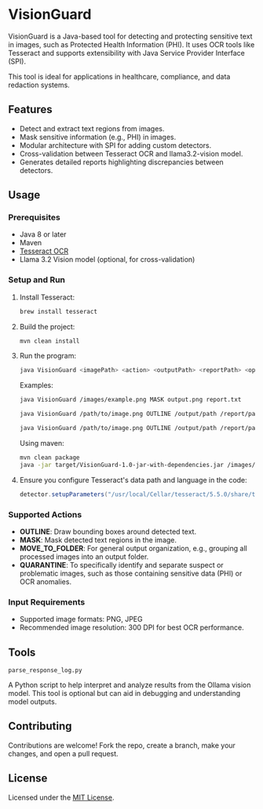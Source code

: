 <!-- cp /usr/local/lib/libtesseract.dylib /Library/Java/JavaVirtualMachines/jdk-21.jdk/Contents/Home/lib/ -->
# VisionGuard

VisionGuard is a Java-based tool for detecting and protecting sensitive text in images, such as Protected Health Information (PHI). It uses OCR tools like Tesseract and supports extensibility with Java Service Provider Interface (SPI). 

This tool is ideal for applications in healthcare, compliance, and data redaction systems.

## Features

- Detect and extract text regions from images.
- Mask sensitive information (e.g., PHI) in images.
- Modular architecture with SPI for adding custom detectors.
- Cross-validation between Tesseract OCR and llama3.2-vision model.
- Generates detailed reports highlighting discrepancies between detectors.

## Usage

### Prerequisites
- Java 8 or later
- Maven
- [Tesseract OCR](https://github.com/tesseract-ocr/tessdata)
- Llama 3.2 Vision model (optional, for cross-validation)

### Setup and Run

1. Install Tesseract:

   ```sh
   brew install tesseract
   ```

2. Build the project:

   ```sh
   mvn clean install
   ```

3. Run the program:

   ```sh
   java VisionGuard <imagePath> <action> <outputPath> <reportPath> <options>
   ```

   Examples:

   ```sh
   java VisionGuard /images/example.png MASK output.png report.txt
   
   java VisionGuard /path/to/image.png OUTLINE /output/path /report/path --minWidth=15 --minHeight=15 --maxWidth=400 --maxHeight=400
   
   java VisionGuard /path/to/image.png OUTLINE /output/path /report/path --minWidth=20 --minHeight=20 --maxWidth=300 --maxHeight=300 --quarantinePath=/custom/quarantine --moveToFolderPath=/custom/move
   ```

   Using maven:

   ```sh
   mvn clean package
   java -jar target/VisionGuard-1.0-jar-with-dependencies.jar /images/example.png OUTLINE output.png report.txt
   ```

5. Ensure you configure Tesseract's data path and language in the code:

   ```java
   detector.setupParameters("/usr/local/Cellar/tesseract/5.5.0/share/tessdata", "eng");
   ```

### Supported Actions
- **OUTLINE**: Draw bounding boxes around detected text.
- **MASK**: Mask detected text regions in the image.
- **MOVE\_TO\_FOLDER**: For general output organization, e.g., grouping all processed images into an output folder.
- **QUARANTINE**: To specifically identify and separate suspect or problematic images, such as those containing sensitive data (PHI) or OCR anomalies.

### Input Requirements
- Supported image formats: PNG, JPEG
- Recommended image resolution: 300 DPI for best OCR performance.

## Tools

`parse_response_log.py`

A Python script to help interpret and analyze results from the Ollama vision model. This tool is optional but can aid in debugging and understanding model outputs.


## Contributing

Contributions are welcome! Fork the repo, create a branch, make your changes, and open a pull request.

## License

Licensed under the [MIT License](LICENSE).

<br>
